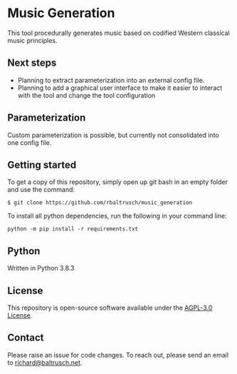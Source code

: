 # Music Generation

This tool procedurally generates music based on codified Western classical music principles.

## Next steps

- Planning to extract parameterization into an external config file.
- Planning to add a graphical user interface to make it easier to interact with the tool and change the tool configuration

## Parameterization

Custom parameterization is possible, but currently not consolidated into one config file.

## Getting started

To get a copy of this repository, simply open up git bash in an empty folder and use the command:

    $ git clone https://github.com/rbaltrusch/music_generation

To install all python dependencies, run the following in your command line:

    python -m pip install -r requirements.txt

## Python

Written in Python 3.8.3

## License

This repository is open-source software available under the [AGPL-3.0 License](https://github.com/rbaltrusch/music_generation/blob/master/LICENSE).

## Contact

Please raise an issue for code changes. To reach out, please send an email to richard@baltrusch.net.
